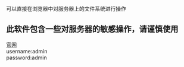 可以直接在浏览器中对服务器上的文件系统进行操作
## 此软件包含一些对服务器的敏感操作，请谨慎使用
[官网](https://filebrowser.org/installation)  
username:admin  
password:admin
